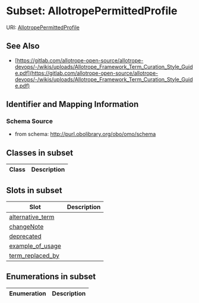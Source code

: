# Subset: AllotropePermittedProfile

URI: [AllotropePermittedProfile](AllotropePermittedProfile)





## See Also

* [https://gitlab.com/allotrope-open-source/allotrope-devops/-/wikis/uploads/Allotrope_Framework_Term_Curation_Style_Guide.pdf](https://gitlab.com/allotrope-open-source/allotrope-devops/-/wikis/uploads/Allotrope_Framework_Term_Curation_Style_Guide.pdf)

## Identifier and Mapping Information







### Schema Source


* from schema: http://purl.obolibrary.org/obo/omo/schema




## Classes in subset

| Class | Description |
| --- | --- |




## Slots in subset

| Slot | Description |
| --- | --- |
| [alternative_term](alternative_term.md) |  |
| [changeNote](changeNote.md) |  |
| [deprecated](deprecated.md) |  |
| [example_of_usage](example_of_usage.md) |  |
| [term_replaced_by](term_replaced_by.md) |  |


## Enumerations in subset

| Enumeration | Description |
| --- | --- |

